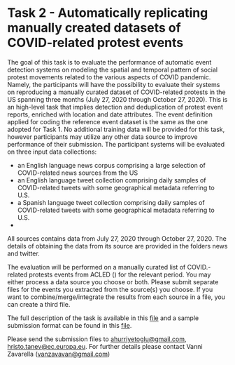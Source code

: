 # Task 2 - Automatically replicating manually created datasets of COVID-related protest events

The goal of this task is to evaluate the performance of automatic event detection systems on modeling the spatial and temporal pattern of social protest movements related to the various aspects of COVID pandemic. Namely, the participants will have the possibility to evaluate their systems on reproducing a manually curated
dataset of COVID-related protests in the US spanning three months (July 27, 2020 through October 27, 2020). This is an high-level task that implies detection and  deduplication of protest event reports, enriched with location and date attributes. 
The event definition applied for coding the reference event dataset is the same as the one adopted for Task 1. No additional training data will be provided for this task, however participants may utilize any other data source to improve performance of their submission. 
The participant systems will be evaluated on three input data collections:
  - an English language news corpus comprising a large selection of COVID-related news sources from the US
  - an English language tweet collection comprising daily samples of COVID-related tweets with some geographical metadata referring to U.S.
  - a Spanish language tweet collection comprising daily samples of COVID-related tweets with some geographical metadata referring to U.S.
  - 
All sources contains data from July 27, 2020 through October 27, 2020. The details of obtaining the data from its source are provided in the folders news and twitter.

The evaluation will be performed on a manually curated list of COVID.-related protests events from ACLED () for the relevant period. You may either process a data source you choose or both. Please submit separate files for the events you extracted from the source(s) you choose. If you want to combine/merge/integrate the results from each source in a file, you can create a third file. 

The full description of the task is available in this <a href="https://github.com/zavavan/case2022_task2/blob/a2a8dd5b51cfc6951b288bed3c919e6b7051cfc4/Task2_Description.pdf">file</a> and a sample submission format can be found in this <a href="https://github.com/zavavan/case2022_task2/blob/56b1ac3560f89548cf6876d2d871f00683a6730f/submission.myteam.news.3.csv">file</a>.

Please send the submission files to ahurriyetoglu@gmail.com, hristo.tanev@ec.europa.eu. For further details please contact Vanni Zavarella (vanzavavan@gmail.com)
